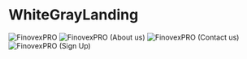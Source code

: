 # WhiteGrayLanding
![FinovexPRO](https://github.com/user-attachments/assets/10f98e27-1a0b-42f8-ae89-2d35527c1cd8)
![FinovexPRO (About us)](https://github.com/user-attachments/assets/45ca896d-c4dc-4227-9527-096b8ca35e66)
![FinovexPRO (Contact us)](https://github.com/user-attachments/assets/0a994d00-5b79-4f33-834f-4ea57adab75f)
![FinovexPRO (Sign Up)](https://github.com/user-attachments/assets/29fffcf6-bf59-40d1-99b0-4d466f02b9d5)
